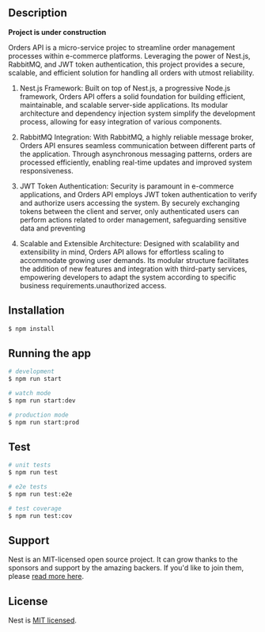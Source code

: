 ## Description

**Project is under construction**

Orders API is a micro-service projec to streamline order management processes within e-commerce platforms. Leveraging the power of Nest.js, RabbitMQ, and JWT token authentication, this project provides a secure, scalable, and efficient solution for handling all orders with utmost reliability.

1. Nest.js Framework: Built on top of Nest.js, a progressive Node.js framework, Orders API offers a solid foundation for building efficient, maintainable, and scalable server-side applications. Its modular architecture and dependency injection system simplify the development process, allowing for easy integration of various components.

2. RabbitMQ Integration: With RabbitMQ, a highly reliable message broker, Orders API ensures seamless communication between different parts of the application. Through asynchronous messaging patterns, orders are processed efficiently, enabling real-time updates and improved system responsiveness.

3. JWT Token Authentication: Security is paramount in e-commerce applications, and Orders API employs JWT token authentication to verify and authorize users accessing the system. By securely exchanging tokens between the client and server, only authenticated users can perform actions related to order management, safeguarding sensitive data and preventing

4. Scalable and Extensible Architecture: Designed with scalability and extensibility in mind, Orders API allows for effortless scaling to accommodate growing user demands. Its modular structure facilitates the addition of new features and integration with third-party services, empowering developers to adapt the system according to specific business requirements.unauthorized access.

## Installation

```bash
$ npm install
```

## Running the app

```bash
# development
$ npm run start

# watch mode
$ npm run start:dev

# production mode
$ npm run start:prod
```

## Test

```bash
# unit tests
$ npm run test

# e2e tests
$ npm run test:e2e

# test coverage
$ npm run test:cov
```

## Support

Nest is an MIT-licensed open source project. It can grow thanks to the sponsors and support by the amazing backers. If you'd like to join them, please [read more here](https://docs.nestjs.com/support).

## License

Nest is [MIT licensed](LICENSE).

